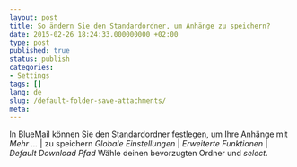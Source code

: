 ```yaml
---
layout: post
title: So ändern Sie den Standardordner, um Anhänge zu speichern?
date: 2015-02-26 18:24:33.000000000 +02:00
type: post
published: true
status: publish
categories:
- Settings
tags: []
lang: de
slug: /default-folder-save-attachments/
meta:
---
```


In BlueMail können Sie den Standardordner festlegen, um Ihre Anhänge mit *Mehr ...* \| zu speichern *Globale Einstellungen* \| *Erweiterte Funktionen* \| *Default Download Pfad* Wähle deinen bevorzugten Ordner und *select*.
